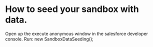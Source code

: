 # How to seed your sandbox with data.

Open up the execute anonymous window in the salesforce developer console.
Run: new SandboxDataSeeding();
